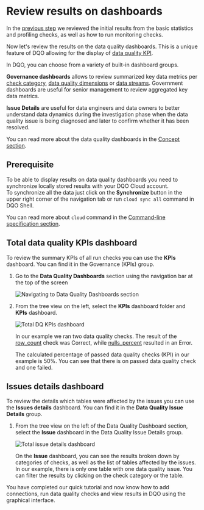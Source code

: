 # Review results on dashboards

In the [previous step](../review-results-and-run-monitoring-checks/review-results-and-run-monitoring-checks.md) we reviewed
the initial results from the basic statistics and profiling checks, as well as how to run monitoring checks.

Now let's review the results on the data quality dashboards. This is a unique feature of DQO allowing for the display of [data quality KPI](../../dqo-concepts/data-quality-kpis/data-quality-kpis.md).

In DQO, you can choose from a variety of built-in dashboard groups.

**Governance dashboards** allows to review summarized key data metrics per [check category](../../checks/#categories-of-checks),
[data quality dimensions](../../dqo-concepts/data-quality-dimensions/data-quality-dimensions.md) or [data streams](../../dqo-concepts/data-grouping/data-grouping.md).
Government dashboards are useful for senior management to review aggregated key data metrics.

**Issue Details** are useful for data engineers and data owners to better understand data dynamics during the investigation phase when the data quality issue is being diagnosed and
later to confirm whether it has been resolved.

You can read more about the data quality dashboards in the [Concept section](../../dqo-concepts/data-quality-dashboards/data-quality-dashboards.md).

## Prerequisite

To be able to display results on data quality dashboards you need to synchronize locally stored results with your DQO Cloud account.  
To synchronize all the data just click on the **Synchronize** button in the upper right corner of the navigation tab or run `cloud sync all` command in DQO Shell.

You can read more about `cloud` command in the [Command-line specification section](../../command-line-interface/cloud.md).

## Total data quality KPIs dashboard

To review the summary KPIs of all run checks you can use the **KPIs** dashboard.
You can find it in the Governance (KPIs) group.

1. Go to the **Data Quality Dashboards** section using the navigation bar at the top of the screen

    ![Navigating to Data Quality Dashboards section](https://dqops.com/docs/images/getting-started/data-quality-dashboards-section.jpg)
    
2. From the tree view on the left, select the **KPIs** dashboard folder and **KPIs** dashboard.

    ![Total DQ KPIs dashboard](https://dqops.com/docs/images/getting-started/total-dq-kpis-dashboard.jpg)

    In our example we ran two data quality checks. The result of the [row_count](../../checks/table/volume/row-count.md) 
    check was Correct, while [nulls_percent](../../checks/column/nulls/not-nulls-percent.md) resulted in an Error.

    The calculated percentage of passed data quality checks (KPI) in our example is 50%. You can see that there is on passed data quality
    check and one failed.  

## Issues details dashboard

To review the details which tables were affected by the issues you can use the **Issues details** dashboard.
You can find it in the **Data Quality Issue Details** group.

1. From the tree view on the left of the Data Quality Dashboard section, select the **Issue** dashboard in the Data Quality Issue Details group. 

    ![Total issue details dashboard](https://dqops.com/docs/images/getting-started/total-issue-details-dashboard.jpg)

    On the **Issue** dashboard, you can see the results broken down by categories of checks, as well as the 
    list of tables affected by the issues. In our example, there is only one table with one data quality issue. 
    You can filter the results by clicking on the check category or the table.  


You have completed our quick tutorial and now know how to add connections, run data quality checks and view results in 
DQO using the graphical interface.